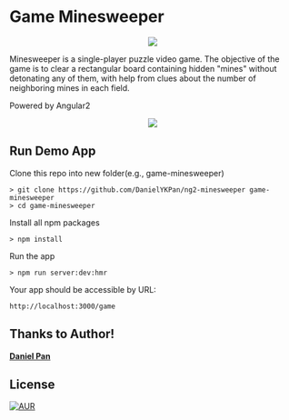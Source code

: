 # Game Minesweeper

<p align="center"><img style="text-align: center;" src="/assets/minesweeper.png?raw=true"></p>
Minesweeper is a single-player puzzle video game. The objective of the game is to clear a rectangular board containing hidden "mines" without detonating any of them, with help from clues about the number of neighboring mines in each field. 

Powered by Angular2
<p align="center"><img style="text-align: center;" src="/assets/game-shot.png?raw=true"></p>

## Run Demo App
Clone this repo into new folder(e.g., game-minesweeper)
```
> git clone https://github.com/DanielYKPan/ng2-minesweeper game-minesweeper
> cd game-minesweeper
```

Install all npm packages
```
> npm install
```

Run the app
```
> npm run server:dev:hmr
```

Your app should be accessible by URL:
```
http://localhost:3000/game
```

## Thanks to Author!

 **[Daniel Pan](https://daniel-projects.firebaseapp.com)**

## License

[![AUR](https://img.shields.io/aur/license/yaourt.svg?style=flat-square)](/LICENSE)
